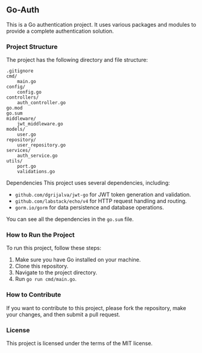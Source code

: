 
## Go-Auth

This is a Go authentication project. It uses various packages and modules to provide a complete authentication solution.

### Project Structure

The project has the following directory and file structure:

```
.gitignore
cmd/
    main.go
config/
    config.go
controllers/
    auth_controller.go
go.mod
go.sum
middleware/
    jwt_middleware.go
models/
    user.go
repository/
    user_repository.go
services/
    auth_service.go
utils/
    port.go
    validations.go
```

Dependencies
This project uses several dependencies, including:

- `github.com/dgrijalva/jwt-go` for JWT token generation and validation.
- `github.com/labstack/echo/v4` for HTTP request handling and routing.
- `gorm.io/gorm` for data persistence and database operations.

You can see all the dependencies in the `go.sum` file.

### How to Run the Project

To run this project, follow these steps:

1. Make sure you have Go installed on your machine.
2. Clone this repository.
3. Navigate to the project directory.
4. Run `go run cmd/main.go`.


### How to Contribute

If you want to contribute to this project, please fork the repository, make your changes, and then submit a pull request.

### License

This project is licensed under the terms of the MIT license.
